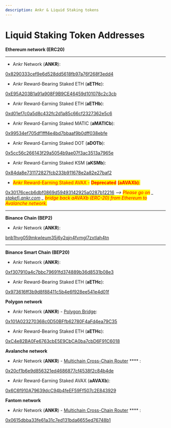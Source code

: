 ```yaml
---
description: Ankr & Liquid Staking tokens
---
```


# Liquid Staking Token Addresses

**Ethereum network (ERC20)**

***

* Ankr Network (**ANKR**):

[0x8290333cef9e6d528dd5618fb97a76f268f3edd4](https://etherscan.io/token/0x8290333cef9e6d528dd5618fb97a76f268f3edd4#balances)

* Ankr Reward-Bearing Staked ETH (**aETHc**):

[0xE95A203B1a91a908F9B9CE46459d101078c2c3cb](https://etherscan.io/token/0xE95A203B1a91a908F9B9CE46459d101078c2c3cb#balances)

* Ankr Reward-Earning Staked ETH (**aETHb**):

[0xd01ef7c0a5d8c432fc2d1a85c66cf2327362e5c6](https://etherscan.io/token/0xd01ef7c0a5d8c432fc2d1a85c66cf2327362e5c6#balances)

* Ankr Reward-Earning Staked MATIC (**aMATICb**):

[0x99534ef705df1fff4e4bd7bbaaf9b0dff038ebfe](https://etherscan.io/token/0x99534ef705df1fff4e4bd7bbaaf9b0dff038ebfe?a=0xAE1c38847Fb90A13a2a1D7E5552cCD80c62C6508)

* Ankr Reward-Earning Staked DOT (**aDOTb**):

[0x5cc56c266143f29a5054b9ae07f3ac3513a7965e](https://etherscan.io/token/0x5cc56c266143f29a5054b9ae07f3ac3513a7965e)

* Ankr Reward-Earning Staked KSM (**aKSMb**):

[0x84da8e731172827fcb233b911678e2a82e27baf2](https://etherscan.io/token/0x84da8e731172827fcb233b911678e2a82e27baf2)

* <mark style="color:red;">Ankr Reward-Earning Staked AVAX -</mark> <mark style="color:red;">**Deprecated**</mark> <mark style="color:red;">**(aAVAXb)**</mark><mark style="color:red;">:</mark>

[0x30176cecb6dbf0869d59493142925a0287b12216](https://etherscan.io/token/0x30176cecb6dbf0869d59493142925a0287b12216#balances) _--> <mark style="color:red;">Please go on</mark> _ [_stakefi.ankr.com_](https://stakefi.ankr.com/internet-bonds) _ <mark style="color:red;">bridge back aAVAXb (ERC-20) from Ethereum to Avalanche network.</mark>_

***

**Binance Chain (BEP2)**

* Ankr Network (**ANKR**):

[bnb1hvg059mkwleum35j6y2qjn4fvmgl7zxtlah4tn](https://explorer.binance.org/asset/ANKR-E97)

***

**Binance Smart Chain (BEP20)**

* Ankr Network (**ANKR**):

[0xf307910a4c7bbc79691fd374889b36d8531b08e3](https://bscscan.com/token/0xf307910a4c7bbc79691fd374889b36d8531b08e3#balances)

* Ankr Reward-Bearing Staked ETH (**aETHc**):

[0x973616ff3b9d8f88411c5b4e6f928ee541e4d01f](https://bscscan.com/token/0x973616ff3b9d8f88411c5b4e6f928ee541e4d01f#balances)

**Polygon network**

* Ankr Network (**ANKR**) - [Polygon Bridge](https://wallet.polygon.technology/bridge):

[0x101A023270368c0D50BFfb62780F4aFd4ea79C35](https://polygonscan.com/token/0x101a023270368c0d50bffb62780f4afd4ea79c35#balances)

* Ankr Reward-Bearing Staked ETH (**aETHc**):

[0xC4e82BA0Fe6763cbE5E9CbCA0ba7cbD6F91C6018](https://polygonscan.com/token/0xc4e82ba0fe6763cbe5e9cbca0ba7cbd6f91c6018#balances)

**Avalanche network**

* Ankr Network (**ANKR**) - [Multichain Cross-Chain Router](https://app.multichain.org/#/router) **** :

[0x20cf1b6e9d856321ed4686877cf4538f2c84b4de](https://snowtrace.io/token/0x20cf1b6e9d856321ed4686877cf4538f2c84b4de#balances)

* Ankr Reward-Earning Staked AVAX (**aAVAXb**):

[0x6C6f910A79639dcC94b4feEF59Ff507c2E843929](https://snowtrace.io/token/0x6C6f910A79639dcC94b4feEF59Ff507c2E843929)

**Fantom network**

* Ankr Network (**ANKR**) - [Multichain Cross-Chain Router](https://app.multichain.org/#/router) **** :

[0x0615dbba33fe61a31c7ed131bda6655ed76748b1](https://ftmscan.com/token/0x0615dbba33fe61a31c7ed131bda6655ed76748b1)
